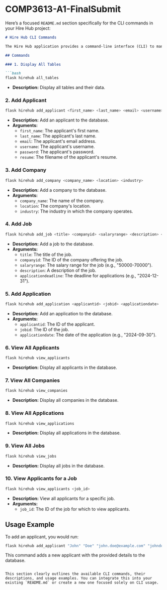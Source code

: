 # COMP3613-A1-FinalSubmit

Here’s a focused `README.md` section specifically for the CLI commands in your Hire Hub project:

```markdown
# Hire Hub CLI Commands

The Hire Hub application provides a command-line interface (CLI) to manage job applicants, companies, jobs, and applications. Below are the available commands you can use:

## Commands

### 1. Display All Tables

```bash
flask hirehub all_tables
```
- **Description:** Display all tables and their data.

### 2. Add Applicant

```bash
flask hirehub add_applicant <first_name> <last_name> <email> <username> <password> <resume>
```
- **Description:** Add an applicant to the database.
- **Arguments:**
  - `first_name`: The applicant's first name.
  - `last_name`: The applicant's last name.
  - `email`: The applicant's email address.
  - `username`: The applicant's username.
  - `password`: The applicant's password.
  - `resume`: The filename of the applicant's resume.

### 3. Add Company

```bash
flask hirehub add_company <company_name> <location> <industry>
```
- **Description:** Add a company to the database.
- **Arguments:**
  - `company_name`: The name of the company.
  - `location`: The company's location.
  - `industry`: The industry in which the company operates.

### 4. Add Job

```bash
flask hirehub add_job <title> <companyid> <salaryrange> <description> <applicationdeadline>
```
- **Description:** Add a job to the database.
- **Arguments:**
  - `title`: The title of the job.
  - `companyid`: The ID of the company offering the job.
  - `salaryrange`: The salary range for the job (e.g., "50000-70000").
  - `description`: A description of the job.
  - `applicationdeadline`: The deadline for applications (e.g., "2024-12-31").

### 5. Add Application

```bash
flask hirehub add_application <applicantid> <jobid> <applicationdate>
```
- **Description:** Add an application to the database.
- **Arguments:**
  - `applicantid`: The ID of the applicant.
  - `jobid`: The ID of the job.
  - `applicationdate`: The date of the application (e.g., "2024-09-30").

### 6. View All Applicants

```bash
flask hirehub view_applicants
```
- **Description:** Display all applicants in the database.

### 7. View All Companies

```bash
flask hirehub view_companies
```
- **Description:** Display all companies in the database.

### 8. View All Applications

```bash
flask hirehub view_applications
```
- **Description:** Display all applications in the database.

### 9. View All Jobs

```bash
flask hirehub view_jobs
```
- **Description:** Display all jobs in the database.

### 10. View Applicants for a Job

```bash
flask hirehub view_applicants <job_id>
```
- **Description:** View all applicants for a specific job.
- **Arguments:**
  - `job_id`: The ID of the job for which to view applicants.

## Usage Example

To add an applicant, you would run:

```bash
flask hirehub add_applicant "John" "Doe" "john.doe@example.com" "johndoe" "password123" "resume.pdf"
```

This command adds a new applicant with the provided details to the database.
```

This section clearly outlines the available CLI commands, their descriptions, and usage examples. You can integrate this into your existing `README.md` or create a new one focused solely on CLI usage.
